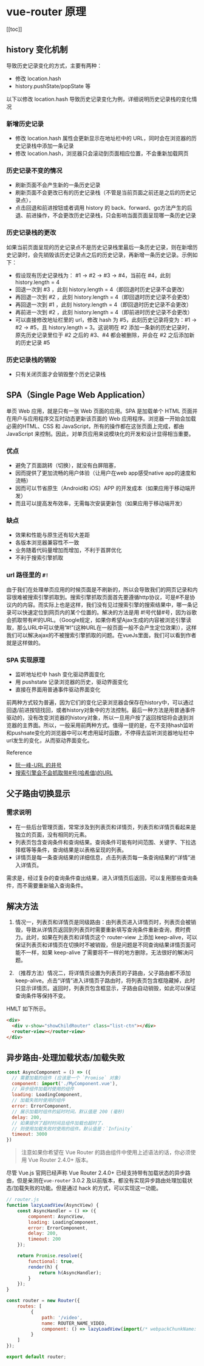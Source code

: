 # vue-router 原理

[[toc]]

## history 变化机制

导致历史记录变化的方式，主要有两种：

- 修改 location.hash
- history.pushState/popState 等

以下以修改 location.hash 导致历史记录变化为例，详细说明历史记录栈的变化情况

### 新增历史记录

- 修改 location.hash 属性会更新显示在地址栏中的 URL，同时会在浏览器的历史记录栈中添加一条记录
- 修改 location.hash，浏览器只会滚动到页面相应位置，不会重新加载网页

### 历史记录不变的情况

- 刷新页面不会产生新的一条历史记录
- 刷新页面不会更改已有的历史记录栈（不管是当前页面之前还是之后的历史记录点），
- 点击回退和前进按钮或者调用 history 的 back、forward、go方法产生的后退、前进操作，不会更改历史记录栈，只会影响当面页面呈现哪一条历史记录

### 历史记录栈的更改

如果当前页面呈现的历史记录点不是历史记录栈里最后一条历史记录，则在新增历史记录时，会先销毁该历史记录点之后的历史记录，再新增一条历史记录。示例如下：

- 假设现有历史记录栈为： #1 -> #2 -> #3 -> #4，当前在 #4，此刻 history.length = 4
- 回退一次到 #3 ，此刻 history.length = 4（即回退时历史记录不会更改）
- 再回退一次到 #2 ，此刻 history.length = 4（即回退时历史记录不会更改）
- 再回退一次到 #1 ，此刻 history.length = 4（即回退时历史记录不会更改）
- 再前进一次到 #2 ，此刻 history.length = 4（即前进时历史记录不会更改）
- 可以直接修改地址栏里的 url，修改 hash 为 #5，此刻历史记录将变为：#1 -> #2 -> #5，且 history.length = 3。这说明在 #2 添加一条新的历史记录时，原先历史记录里位于 #2 之后的 #3、#4 都会被删除，并会在 #2 之后添加新的历史记录 #5

### 历史记录栈的销毁

- 只有关闭页面才会销毁整个历史记录栈

## SPA（Single Page Web Application）

单页 Web 应用，就是只有一张 Web 页面的应用。SPA 是加载单个 HTML 页面并在用户与应用程序交互时动态更新该页面的 Web 应用程序。浏览器一开始会加载必需的HTML、CSS 和 JavaScript，所有的操作都在这张页面上完成，都由 JavaScript 来控制。因此，对单页应用来说模块化的开发和设计显得相当重要。

### 优点

- 避免了页面跳转（切换），就没有白屏阻塞，
- 因而提供了更加流畅的用户体验（让用户在web app感受native app的速度和流畅）
- 因而可以节省原生（Android和 iOS）APP 的开发成本（如果应用于移动端开发）
- 而且可以提高发布效率，无需每次安装更新包（如果应用于移动端开发）

### 缺点

- 效果和性能与原生还有较大差距
- 各版本浏览器兼容性不一致
- 业务随着代码量增加而增加，不利于首屏优化
- 不利于搜索引擎抓取

### url 路径里的 `#!`

由于我们在处理单页应用的时候页面是不刷新的，所以会导致我们的网页记录和内容很难被搜索引擎抓取到。搜索引擎抓取页面首先要遵循http协议，可是#不是协议内的内容。而实际上也是这样，我们没有见过搜索引擎的搜索结果中，哪一条记录可以快速定位到网页内的某个位置的。解决的方法是用 #!号代替#号，因为谷歌会抓取带有#!的URL。（Google规定，如果你希望Ajax生成的内容被浏览引擎读取，那么URL中可以使用”#!”(这种URL在一般页面一般不会产生定位效果)），这样我们可以解决ajax的不被搜索引擎抓取的问题。在vueJs里面，我们可以看到作者就是这样做的。

### SPA 实现原理

- 监听地址栏中 hash 变化驱动界面变化
- 用 pushstate 记录浏览器的历史，驱动界面变化
- 直接在界面用普通事件驱动界面变化

前两种方式较为普遍，因为它们的变化记录浏览器会保存在history中，可以通过回退/前进按钮找回，或者history对象中的方法控制。最后一种方法是用普通事件驱动的，没有改变浏览器的history对象，所以一旦用户按了返回按钮将会退到浏览器的主界面。所以，一般采用前两种方式。值得一提的是，在不支持hash监听和pushsate变化的浏览器中可以考虑用延时函数，不停得去监听浏览器地址栏中url发生的变化，从而驱动界面变化。

Reference

- [阮一峰-URL 的井号](http://www.ruanyifeng.com/blog/2011/03/url_hash.html)
- [搜索引擎会不会抓取带#号(哈希值)的URL](http://www.admin5.com/article/20130614/509297.shtml)

## 父子路由切换显示

### 需求说明

- 在一些后台管理页面，常常涉及到列表页和详情页，列表页和详情页看起来是独立的页面，没有相同的元素。
- 列表页包含查询条件和查询结果。查询条件可能有时间范围、关键字、下拉选择框等等条件，查询结果是以表格呈现的列表。
- 详情页是每一条查询结果的详细信息，点击列表页每一条查询结果的“详情”进入详情页。

需求是，经过复杂的查询条件查出结果，进入详情页后返回，可以复用那些查询条件，而不需要重新输入查询条件。

## 解决方法

1. 情况一，列表页和详情页是同级路由：由列表页进入详情页时，列表页会被销毁，导致从详情页返回到列表页时需要重新填写查询条件重新查询，费时费力。此时，如果在列表页和详情页这个 router-view 上添加 keep-alive，可以保证列表页和详情页在切换时不被销毁，但是问题是不同查询结果详情页面可能不一样，如果 keep-alive 了需要将不一样的地方删除，无法很好的解决问题。

2. （推荐方法）情况二，将详情页设置为列表页的子路由，父子路由都不添加 keep-alive。点击“详情”进入详情页子路由时，将列表页包含框隐藏掉，此时只显示详情页。返回时，列表页包含框显示，子路由自动销毁，如此可以保证查询条件等保持不变。

HMLT 如下所示。

```html
<div>
  <div v-show="showChildRouter" class="list-ctn"></div>
  <router-view></router-view>
</div>
```

## 异步路由-处理加载状态/加载失败

```js
const AsyncComponent = () => ({
  // 需要加载的组件 (应该是一个 `Promise` 对象)
  component: import('./MyComponent.vue'),
  // 异步组件加载时使用的组件
  loading: LoadingComponent,
  // 加载失败时使用的组件
  error: ErrorComponent,
  // 展示加载时组件的延时时间。默认值是 200 (毫秒)
  delay: 200,
  // 如果提供了超时时间且组件加载也超时了，
  // 则使用加载失败时使用的组件。默认值是：`Infinity`
  timeout: 3000
})
```

> 注意如果你希望在 Vue Router 的路由组件中使用上述语法的话，你必须使用 Vue Router 2.4.0+ 版本。

尽管 Vue.js 官网已经声称 Vue Router 2.4.0+ 已经支持带有加载状态的异步路由，但是亲测在`vue-router` 3.0.2 及以前版本，都没有实现异步路由处理加载状态/加载失败的功能。但是通过 hack 的方式，可以实现这一功能。

```js
// router.js
function lazyLoadView(AsyncView) {
    const AsyncHandler = () => ({
        component: AsyncView,
        loading: LoadingComponent,
        error: ErrorComponent,
        delay: 200,
        timeout: 200
    });

    return Promise.resolve({
        functional: true,
        render(h) {
            return h(AsyncHandler);
        }
    });
}

const router = new Router({
    routes: [
         {
             path: '/video',
             name: ROUTER_NAME_VIDEO,
             component: () => lazyLoadView(import(/* webpackChunkName: 'video' */ './modules/Video'))
         }
    ]
});

export default router;
```
